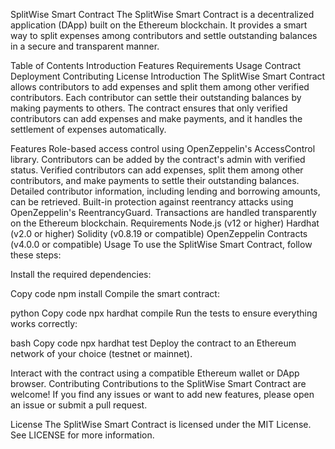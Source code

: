 SplitWise Smart Contract
The SplitWise Smart Contract is a decentralized application (DApp) built on the Ethereum blockchain. It provides a smart way to split expenses among contributors and settle outstanding balances in a secure and transparent manner.

Table of Contents
Introduction
Features
Requirements
Usage
Contract Deployment
Contributing
License
Introduction
The SplitWise Smart Contract allows contributors to add expenses and split them among other verified contributors. Each contributor can settle their outstanding balances by making payments to others. The contract ensures that only verified contributors can add expenses and make payments, and it handles the settlement of expenses automatically.

Features
Role-based access control using OpenZeppelin's AccessControl library.
Contributors can be added by the contract's admin with verified status.
Verified contributors can add expenses, split them among other contributors, and make payments to settle their outstanding balances.
Detailed contributor information, including lending and borrowing amounts, can be retrieved.
Built-in protection against reentrancy attacks using OpenZeppelin's ReentrancyGuard.
Transactions are handled transparently on the Ethereum blockchain.
Requirements
Node.js (v12 or higher)
Hardhat (v2.0 or higher)
Solidity (v0.8.19 or compatible)
OpenZeppelin Contracts (v4.0.0 or compatible)
Usage
To use the SplitWise Smart Contract, follow these steps:

Install the required dependencies:

Copy code
npm install
Compile the smart contract:

python
Copy code
npx hardhat compile
Run the tests to ensure everything works correctly:

bash
Copy code
npx hardhat test
Deploy the contract to an Ethereum network of your choice (testnet or mainnet).

Interact with the contract using a compatible Ethereum wallet or DApp browser.
Contributing
Contributions to the SplitWise Smart Contract are welcome! If you find any issues or want to add new features, please open an issue or submit a pull request.

License
The SplitWise Smart Contract is licensed under the MIT License. See LICENSE for more information.
